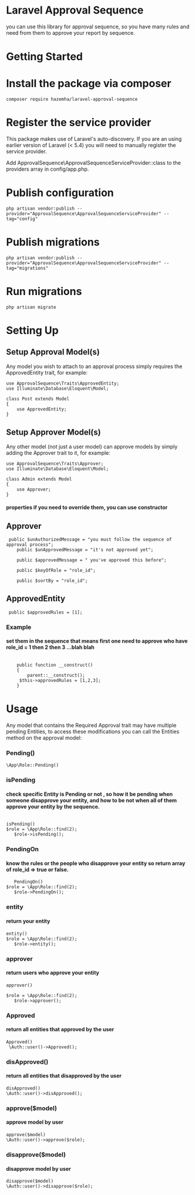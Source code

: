 
# Laravel Approval Sequence
you can use this library for approval sequence, so you have many rules and need from them to approve your report by sequence.
# Getting Started

# Install the package via composer
```
composer require hazemha/laravel-approval-sequence
```

# Register the service provider

This package makes use of Laravel's auto-discovery. If you are an using earlier version of Laravel (< 5.4) you will need to manually register the service provider.

Add ApprovalSequence\ApprovalSequenceServiceProvider::class to the providers array in config/app.php.



# Publish configuration
```
php artisan vendor:publish --provider="ApprovalSequence\ApprovalSequenceServiceProvider" --tag="config"
```

# Publish migrations
```
php artisan vendor:publish --provider="ApprovalSequence\ApprovalSequenceServiceProvider" --tag="migrations"
```
# Run migrations
```
php artisan migrate
```

# Setting Up

## Setup Approval Model(s)
Any model you wish to attach to an approval process simply requires the ApprovedEntity trait, for example:
```
use ApprovalSequence\Traits\ApprovedEntity;
use Illuminate\Database\Eloquent\Model;

class Post extends Model
{
    use ApprovedEntity;
}

```


## Setup Approver Model(s)
Any other model (not just a user model) can approve models by simply adding the Approver trait to it, for example:
```
use ApprovalSequence\Traits\Approver;
use Illuminate\Database\Eloquent\Model;

class Admin extends Model
{
    use Approver;
}
```

#### properties if you need to override them, you can use constructor
## Approver
```
 public $unAuthorizedMessage = "you must follow the sequence of approval process";
    public $unApprovedMessage = "it's not approved yet";

    public $approvedMessage = " you've approved this before";

    public $keyOfRole = "role_id";

    public $sortBy = "role_id";
```

## ApprovedEntity

```
 public $approvedRules = [1];
```

### Example
#### set them in the sequence that means first one need to approve who have role_id = 1 then 2 then 3 ...blah blah

```

    public function __construct()
    {
        parent::__construct();
     $this->approvedRules = [1,2,3];
    }
```

# Usage
Any model that contains the Required Approval trait may have multiple pending Entities, to access these modifications you can call the Entities method on the approval model:

### Pending()
```
\App\Role::Pending()

```
### isPending
#### check specific Entity is Pending or not , so how it be pending when someone disapprove your entity, and how to be not when all of them approve your entity by the sequence.


```

isPending()
$role = \App\Role::find(2);
   $role->isPending();
```
### PendingOn
####  know the rules or the people who disapprove your entity so return array of role_id => true or false.

```
   PendingOn()
$role = \App\Role::find(2);
   $role->PendingOn();

```
### entity
#### return your entity
```
entity()
$role = \App\Role::find(2);
   $role->entity();
```
### approver
#### return users who approve your entity

```
approver()

$role = \App\Role::find(2);
   $role->approver();
```
### Approved
#### return all entities that approved by the user

```
Approved()
 \Auth::user()->Approved();
 ```
### disApproved()
#### return all entities that disapproved by the user

 ```
disApproved()
 \Auth::user()->disApproved();
 ```
### approve($model)
 #### approve model by user
 ```
approve($model)
\Auth::user()->approve($role);
```
### disapprove($model)
#### disapprove model by user

```
disapprove($model)
\Auth::user()->disapprove($role);
```

